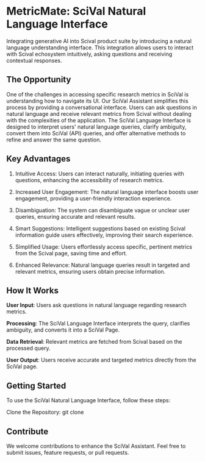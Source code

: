 # MetricMate: SciVal Natural Language Interface
Integrating generative AI into Scival product suite by introducing a natural language understanding interface. This integration allows users to interact with Scival echosystem intuitively, asking questions and receiving contextual responses.

## The Opportunity
One of the challenges in accessing specific research metrics in SciVal is understanding how to navigate its UI. Our SciVal Assistant simplifies this process by providing a conversational interface. Users can ask questions in natural language and receive relevant metrics from Scival without dealing with the complexities of the application. The SciVal Language Interface is designed to interpret users' natural language queries, clarify ambiguity, convert them into SciVal (API) queries, and offer alternative methods to refine and answer the same question.

## Key Advantages
1. Intuitive Access: 
Users can interact naturally, initiating queries with questions, enhancing the accessibility of research metrics.

2. Increased User Engagement: 
The natural language interface boosts user engagement, providing a user-friendly interaction experience.

3. Disambiguation: 
The system can disambiguate vague or unclear user queries, ensuring accurate and relevant results.

4. Smart Suggestions: 
Intelligent suggestions based on existing Scival information guide users effectively, improving their search experience.

5. Simplified Usage: 
Users effortlessly access specific, pertinent metrics from the Scival page, saving time and effort.

6. Enhanced Relevance: 
Natural language queries result in targeted and relevant metrics, ensuring users obtain precise information.

## How It Works
**User Input**: Users ask questions in natural language regarding research metrics.

**Processing**: The SciVal Language Interface interprets the query, clarifies ambiguity, and converts it into a SciVal Page.

**Data Retrieval**: Relevant metrics are fetched from Scival based on the processed query.

**User Output**: Users receive accurate and targeted metrics directly from the SciVal page.


## Getting Started
To use the SciVal Natural Language Interface, follow these steps:

Clone the Repository: git clone <repository-url>


## Contribute
We welcome contributions to enhance the SciVal Assistant. Feel free to submit issues, feature requests, or pull requests.





